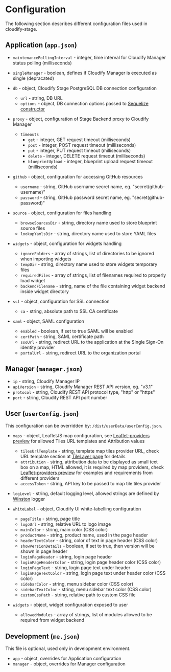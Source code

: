 # Configuration

The following section describes different configuration files used in cloudify-stage.

## Application (`app.json`)

* `maintenancePollingInterval` - integer, time interval for Cloudify Manager status polling (milliseconds) 
* `singleManager` - boolean, defines if Cloudify Manager is executed as single (depracated)
* `db` - object, Cloudify Stage PostgreSQL DB connection configuration
  * `url` - string, DB URL 
  * `options` - object, DB connection options passed to [Sequelize constructor](https://sequelize.org/master/class/lib/sequelize.js~Sequelize.html#instance-constructor-constructor)
  
* `proxy` - object, configuration of Stage Backend proxy to Cloudify Manager 
  * `timeouts`
    * `get` - integer, GET request timeout (milliseconds)
    * `post` - integer, POST request timeout (milliseconds)
    * `put` - integer, PUT request timeout (milliseconds)
    * `delete` - integer, DELETE request timeout (milliseconds)
    * `blueprintUpload` - integer, blueprint upload request timeout (milliseconds)

* `github` - object, configuration for accessing GitHub resources
  * `username` - string, GitHub username secret name, eg. "secret(github-username)"
  * `password` - string, GitHub password secret name, eg. "secret(github-password)"

* `source` - object, configuration for files handling  
  * `browseSourcesDir` - string, directory name used to store blueprint source files
  * `lookupYamlsDir` - string, directory name used to store YAML files

* `widgets` - object, configuration for widgets handling
  * `ignoreFolders` - array of strings, list of directories to be ignored when importing widgets 
  * `tempDir` - string, directory name used to store widgets temporary files 
  * `requiredFiles` - array of strings, list of filenames required to properly load widget
  * `backendFilename` - string, name of the file containing widget backend inside widget directory

* `ssl` - object, configuration for SSL connection
  * `ca` - string, absolute path to SSL CA certificate
  
* `saml` - object, SAML configuration
  * `enabled` - boolean, if set to true SAML will be enabled
  * `certPath` - string, SAML certificate path
  * `ssoUrl` - string, redirect URL to the application at the Single Sign-On identity provider
  * `portalUrl` - string, redirect URL to the organization portal

## Manager (`manager.json`)

* `ip` - string, Cloudify Manager IP
* `apiVersion` - string, Cloudify Manager REST API version, eg. "v3.1" 
* `protocol` - string, Cloudify REST API protocol type, "http" or "https" 
* `port` - string, Cloudify REST API port number

## User (`userConfig.json`)

This configuration can be overridden by: `/dist/userData/userConfig.json`.

* `maps` - object, LeafletJS map configuration, see [Leaflet-providers preview](http://leaflet-extras.github.io/leaflet-providers/preview/) for allowed Tiles URL templates and Attribution values 
  * `tilesUrlTemplate` - string, template map tiles provider URL, check URL template section at [TileLayer page](https://leafletjs.com/reference-1.5.0.html#tilelayer) for details
  * `attribution` -  string, attribution data to be displayed as small text box on a map,  HTML allowed, it is required by map providers, check [Leaflet-providers preview](https://leaflet-extras.github.io/leaflet-providers/preview/) for examples and requirements from different providers
  * `accessToken` - string, API key to be passed to map tile tiles provider 

* `logLevel` - string, default logging level, allowed strings are defined by [Winston](https://github.com/winstonjs/winston) logger

* `whiteLabel` - object, Cloudify UI white-labelling configuration
  * `pageTitle` - string, page title
  * `logoUrl` - string, relative URL to logo image
  * `mainColor` - string, main color (CSS color) 
  * `productName` - string, product name, used in the page header 
  * `headerTextColor` - string, color of text in page header (CSS color)
  * `showVersionDetails` - boolean, if set to true, then version will be shown in page header 
  * `loginPageHeader` - string, login page header
  * `loginPageHeaderColor` - string, login page header color (CSS color)  
  * `loginPageText` - string, login page text under header
  * `loginPageTextColor` - string, login page text under header color (CSS color) 
  * `sidebarColor` - string, menu sidebar color (CSS color)
  * `sidebarTextColor` - string, menu sidebar text color (CSS color) 
  * `customCssPath` - string, relative path to custom CSS file
  
* `widgets` - object, widget configuration exposed to user
  * `allowedModules` - array of strings, list of modules allowed to be required from widget backend 

## Development (`me.json`)

This file is optional, used only in development environment.

* `app` - object, overrides for Application configuration
* `manager` - object, overrides for Manager configuration
